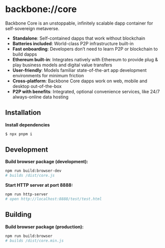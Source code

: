 # backbone://core

Backbone Core is an unstoppable, infinitely scalable dapp container for self-sovereign metaverse.

- **Standalone**: Self-contained dapps that work without blockchain
- **Batteries included**: World-class P2P infrastructure built-in
- **Fast onboarding**: Developers don’t need to learn P2P or blockchain to build dapps
- **Ethereum built-in**: Integrates natively with Ethereum to provide plug & play business models and digital value transfers
- **User-friendly**: Models familiar state-of-the-art app development environments for minimum friction
- **Cross-platform**: Backbone Core dapps work on web, mobile and desktop out-of-the-box
- **P2P with benefits**: Integrated, optional convenience services, like 24/7 always-online data hosting

## Installation

**Install dependencies**
```bash
$ npx pnpm i
```

## Development

**Build browser package (development):**
```bash
npm run build:browser-dev
# builds /dist/core.js
```

**Start HTTP server at port 8888:**
```bash
npm run http-server
# open http://localhost:8888/test/test.html
```


## Building

**Build browser package (production):**
```bash
npm run build:browser
# builds /dist/core.min.js
```